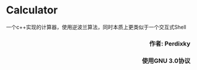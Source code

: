 # Calculator            



一个c++实现的计算器，使用逆波兰算法，同时本质上更类似于一个交互式Shell
###          <p align="right">作者: Perdixky</p>
###          <p align="right">使用GNU 3.0协议</p>
